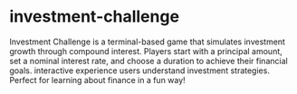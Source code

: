 # investment-challenge
Investment Challenge is a terminal-based game that simulates investment growth through compound interest. Players start with a principal amount, set a nominal interest rate, and choose a duration to achieve their financial goals. interactive experience users understand investment strategies. Perfect for learning about finance in a fun way!
